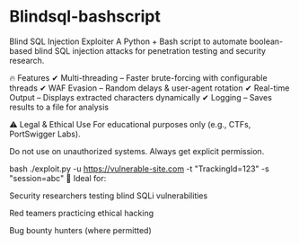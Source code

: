 # Blindsql-bashscript
Blind SQL Injection Exploiter
A Python + Bash script to automate boolean-based blind SQL injection attacks for penetration testing and security research.

🔥 Features
✔ Multi-threading – Faster brute-forcing with configurable threads
✔ WAF Evasion – Random delays & user-agent rotation
✔ Real-time Output – Displays extracted characters dynamically
✔ Logging – Saves results to a file for analysis

⚠️ Legal & Ethical Use
For educational purposes only (e.g., CTFs, PortSwigger Labs).

Do not use on unauthorized systems. Always get explicit permission.

bash
./exploit.py -u https://vulnerable-site.com -t "TrackingId=123" -s "session=abc"
📌 Ideal for:

Security researchers testing blind SQLi vulnerabilities

Red teamers practicing ethical hacking

Bug bounty hunters (where permitted)

